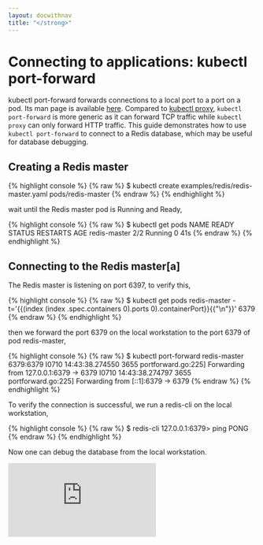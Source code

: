 ```yaml
---
layout: docwithnav
title: "</strong>"
---
```

<!-- BEGIN MUNGE: UNVERSIONED_WARNING -->


<!-- END MUNGE: UNVERSIONED_WARNING -->

# Connecting to applications: kubectl port-forward

kubectl port-forward forwards connections to a local port to a port on a pod. Its man page is available [here](kubectl/kubectl_port-forward.html). Compared to [kubectl proxy](accessing-the-cluster.html#using-kubectl-proxy), `kubectl port-forward` is more generic as it can forward TCP traffic while `kubectl proxy` can only forward HTTP traffic. This guide demonstrates how to use `kubectl port-forward` to connect to a Redis database, which may be useful for database debugging.

## Creating a Redis master

{% highlight console %}
{% raw %}
$ kubectl create examples/redis/redis-master.yaml
pods/redis-master
{% endraw %}
{% endhighlight %}

wait until the Redis master pod is Running and Ready,

{% highlight console %}
{% raw %}
$ kubectl get pods
NAME           READY     STATUS    RESTARTS   AGE
redis-master   2/2       Running   0          41s
{% endraw %}
{% endhighlight %}


## Connecting to the Redis master[a]

The Redis master is listening on port 6397, to verify this,

{% highlight console %}
{% raw %}
$ kubectl get pods redis-master -t='{{(index (index .spec.containers 0).ports 0).containerPort}}{{"\n"}}'
6379
{% endraw %}
{% endhighlight %}


then we forward the port 6379 on the local workstation to the port 6379 of pod redis-master,

{% highlight console %}
{% raw %}
$ kubectl port-forward redis-master 6379:6379
I0710 14:43:38.274550    3655 portforward.go:225] Forwarding from 127.0.0.1:6379 -> 6379
I0710 14:43:38.274797    3655 portforward.go:225] Forwarding from [::1]:6379 -> 6379
{% endraw %}
{% endhighlight %}

To verify the connection is successful, we run a redis-cli on the local workstation,

{% highlight console %}
{% raw %}
$ redis-cli
127.0.0.1:6379> ping
PONG
{% endraw %}
{% endhighlight %}

Now one can debug the database from the local workstation.


<!-- BEGIN MUNGE: GENERATED_ANALYTICS -->
[![Analytics](https://kubernetes-site.appspot.com/UA-36037335-10/GitHub/docs/user-guide/connecting-to-applications-port-forward.md?pixel)]()
<!-- END MUNGE: GENERATED_ANALYTICS -->

